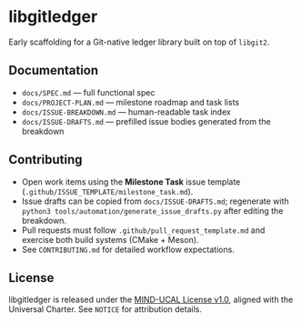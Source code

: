 # libgitledger

Early scaffolding for a Git-native ledger library built on top of `libgit2`.

## Documentation

- `docs/SPEC.md` — full functional spec
- `docs/PROJECT-PLAN.md` — milestone roadmap and task lists
- `docs/ISSUE-BREAKDOWN.md` — human-readable task index
- `docs/ISSUE-DRAFTS.md` — prefilled issue bodies generated from the breakdown

## Contributing

- Open work items using the **Milestone Task** issue template (`.github/ISSUE_TEMPLATE/milestone_task.md`).
- Issue drafts can be copied from `docs/ISSUE-DRAFTS.md`; regenerate with `python3 tools/automation/generate_issue_drafts.py` after editing the breakdown.
- Pull requests must follow `.github/pull_request_template.md` and exercise both build systems (CMake + Meson).
- See `CONTRIBUTING.md` for detailed workflow expectations.

## License

libgitledger is released under the [MIND-UCAL License v1.0](LICENSE), aligned with the Universal Charter. See `NOTICE` for attribution details.
